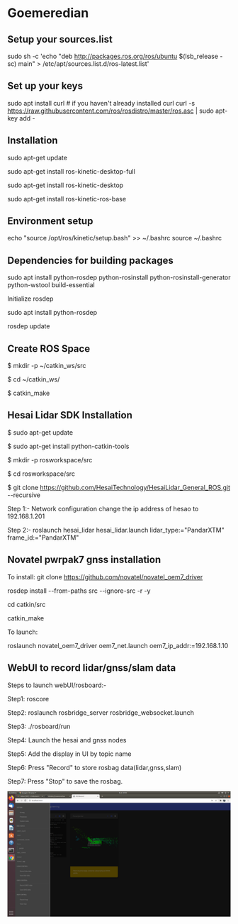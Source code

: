 # Goemeredian
Setup your sources.list
-----------------------

sudo sh -c 'echo "deb http://packages.ros.org/ros/ubuntu $(lsb_release -sc) main" > /etc/apt/sources.list.d/ros-latest.list'


Set up your keys
----------------
sudo apt install curl # if you haven't already installed curl
curl -s https://raw.githubusercontent.com/ros/rosdistro/master/ros.asc | sudo apt-key add -


Installation
------------

sudo apt-get update

sudo apt-get install ros-kinetic-desktop-full

sudo apt-get install ros-kinetic-desktop

sudo apt-get install ros-kinetic-ros-base

Environment setup
-----------------
echo "source /opt/ros/kinetic/setup.bash" >> ~/.bashrc
source ~/.bashrc


Dependencies for building packages
-----------------------------------
sudo apt install python-rosdep python-rosinstall python-rosinstall-generator python-wstool build-essential


Initialize rosdep


sudo apt install python-rosdep

rosdep update

Create ROS Space
----------------
$ mkdir -p ~/catkin_ws/src
 
$ cd ~/catkin_ws/

$ catkin_make


Hesai Lidar SDK Installation
----------------------------
$ sudo apt-get update

$ sudo apt-get install python-catkin-tools

$ mkdir -p rosworkspace/src

$ cd rosworkspace/src

$ git clone https://github.com/HesaiTechnology/HesaiLidar_General_ROS.git --recursive

Step 1:- Network configuration
 change the ip address of hesao to 192.168.1.201

Step 2:-
 roslaunch hesai_lidar hesai_lidar.launch lidar_type:="PandarXTM" frame_id:="PandarXTM"

Novatel pwrpak7 gnss installation
---------------------------------

To install:
  git clone https://github.com/novatel/novatel_oem7_driver
  
  rosdep install --from-paths src --ignore-src -r -y
  
  cd catkin/src
  
  catkin_make
  
To launch:

  roslaunch novatel_oem7_driver oem7_net.launch oem7_ip_addr:=192.168.1.10


WebUI to record lidar/gnss/slam data
---------------------------------
Steps to launch webUI/rosboard:-

Step1: roscore

Step2:  roslaunch rosbridge_server rosbridge_websocket.launch

Step3: ./rosboard/run

Step4: Launch the hesai and gnss nodes

Step5: Add the display in UI by topic name

Step6: Press "Record" to store rosbag data(lidar,gnss,slam)

Step7: Press "Stop" to save the rosbag.


![alt text](https://github.com/lehider/Geomeredian/blob/main/images/Screenshot%20from%202022-01-30%2023-53-42.png)
